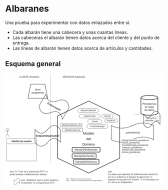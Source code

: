 # Albaranes
 
Una prueba para experimentar con datos enlazados entre si.
* Cada albarán tiene una cabecera y unas cuantas lineas.
* Las cabeceras el albarán tienen datos acerca del cliente y del punto de entrega.
* Las líneas de albarán tienen datos acerca de artículos y cantidades.

## Esquema general
![Esquema general de la arquitectura interna](/documentacion/Esquema_general_de_la_arquitectura_interna.drawio.png)

